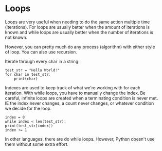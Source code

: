 # Loops

   Loops are very useful when needing to do the same action 
   multiple time (iterations). For loops are usually better when 
   the amount of iterations is known and while loops are usually
   better when the number of iterations is not known. 
   
   However, you can pretty much do any process (algorithm) with 
   either style of loop. You can also use recursion.

   Iterate through every char in a string
        
    test_str = "Hello World!"
    for char in test_str:
        print(char)

   Indexes are used to keep track of what we're working with for
   each iteration. With while loops, you have to manually change
   the index. Be careful, infinite loops are created when a 
   terminating condition is never met. IE the index never changes,
   a count never changes, or whatever condition we decide for the 
   loop. 
     
    index = 0
    while index < len(test_str):
    print(test_str[index])
    index += 1

   In other languages, there are do while loops. However,
   Python doesn't use them without some extra effort. 

   
